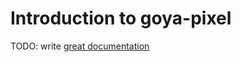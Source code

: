 # Introduction to goya-pixel

TODO: write [great documentation](http://jacobian.org/writing/great-documentation/what-to-write/)
